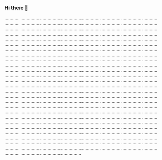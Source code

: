 ### Hi there 👋

......................................................................................................................................................................................................................................................................................................................................................................................................................................................................................................................................................................................................................................................................................................................................................................................................................................................................................................................................................................................................................................................................................................................................................................................................................................................................................................................................................................................................................................................................................................................................................................................................................................................................................................................................................................................................................................................................................................................................................................................................................................................................................................................................................................................................................................................................................................................................................................................................................................................................................................................................................................................................................................................................................................................................................................................................................................................................................................................................................................................................................................................................................................................................................................................................................................................................................................................................................................................................................